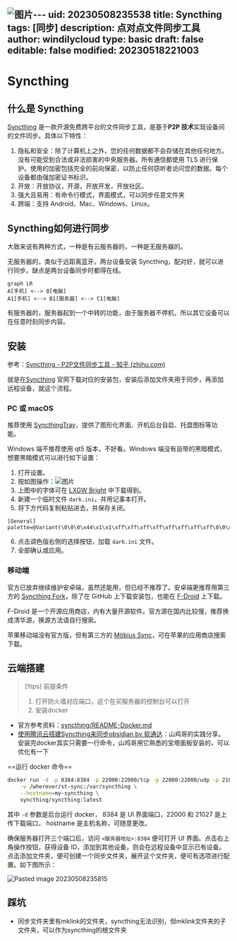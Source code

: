 ![图片](https://github.com/user-attachments/assets/26c197be-32c7-4943-b8bf-f568bb9d4155)---
uid: 20230508235538
title: Syncthing
tags: [同步]
description: 点对点文件同步工具
author: windilycloud
type: basic
draft: false
editable: false
modified: 20230518221003
---

# Syncthing

## 什么是 Syncthing

[Syncthing](https://syncthing.net/) 是一款开源免费跨平台的文件同步工具，是基于**P2P 技术**实现设备间的文件同步。具体以下特性：

1. 隐私和安全：除了计算机上之外，您的任何数据都不会存储在其他任何地方。没有可能受到合法或非法损害的中央服务器。所有通信都使用 TLS 进行保护。使用的加密包括完全的前向保密，以防止任何窃听者访问您的数据。每个设备都由强加密证书标识。
2. 开放：开放协议，开源，开放开发，开放社区。
3. 强大且易用：有命令行模式，界面模式，可以同步任意文件夹
4. 跨端：支持 Android、Mac、Windows、Linux。

## Syncthing如何进行同步

大致来说有两种方式，一种是有云服务器的，一种是无服务器的。

无服务器的，类似于远距离蓝牙。两台设备安装 Syncthing，配对好，就可以进行同步。缺点是两台设备同步时都得在线。

```mermaid
graph LR
A[手机] <--> B[电脑]
A1[手机] <--> B1[服务器] <--> C1[电脑]
```

有服务器的，服务器起到一个中转的功能，由于服务器不停机，所以其它设备可以在任意时刻同步内容。

## 安装

参考：[Syncthing - P2P文件同步工具 - 知乎 (zhihu.com)](https://zhuanlan.zhihu.com/p/69267020)

就是在[Syncthing](https://syncthing.net/) 官网下载对应的安装包，安装后添加文件夹用于同步，再添加远程设备，就这个流程。

### PC 或 macOS

推荐使用 [SyncthingTray](https://github.com/martchus/syncthingtray)，提供了图形化界面、开机后台自启、托盘图标等功能。

Windows 端不推荐使用 qt5 版本，不好看。Windows 端没有自带的黑暗模式，想要黑暗模式可以进行如下设置：

1. 打开设置。
2. 按如图操作：![图片](https://github.com/user-attachments/assets/c9f6ae7a-62c7-4fe8-ba4a-d955965ec5b3)
3. 上图中的字体可在 [LXGW Bright](https://github.com/lxgw/LxgwBright) 中下载得到。
4. 新建一个临时文件 `dark.ini`，并用记事本打开。
5. 将下方代码复制粘贴进去，并保存关闭。
  ```
  [General]
  palette=@Variant(\0\0\0\x44\x1\x1\xff\xff\xff\xff\xff\xff\xff\xff\0\0\x1\x1\xff\xff&&&&&&\0\0\x1\x1\xff\xff\x39\x39\x39\x39\x39\x39\0\0\x1\x1\xff\xff//////\0\0\x1\x1\xff\xff\x13\x13\x13\x13\x13\x13\0\0\x1\x1\xff\xff\x19n\x19n\x19n\0\0\x1\x1\xff\xff\xff\xff\xff\xff\xff\xff\0\0\x1\x1\xff\xff\xff\xff\xff\xff\xff\xff\0\0\x1\x1\xff\xff\xff\xff\xff\xff\xff\xff\0\0\x1\x1\xff\xff&&&&&&\0\0\x1\x1\xff\xff&&&&&&\0\0\x1\x1\xff\xff\0\0\0\0\0\0\0\0\x1\x1\xff\xff\0\0LL\x86\x86\0\0\x1\x1\xff\xff\xff\xff\xff\xff\xff\xff\0\0\x1\x1\xff\xff\0\0>>\x92\x92\0\0\x1\x1\xff\xff\0\0\x1a\x1ahh\0\0\x1\x1\xff\xff\x13\x13\x13\x13\x13\x13\0\0\x1\x1\xff\xffyyyyyy\0\0\x1\x1\xff\xff&&&&&&\0\0\x1\x1\xff\xff\x39\x39\x39\x39\x39\x39\0\0\x1\x1\xff\xff//////\0\0\x1\x1\xff\xff\x13\x13\x13\x13\x13\x13\0\0\x1\x1\xff\xff\x19n\x19n\x19n\0\0\x1\x1\xff\xffyyyyyy\0\0\x1\x1\xff\xff\xff\xff\xff\xff\xff\xff\0\0\x1\x1\xff\xffyyyyyy\0\0\x1\x1\xff\xff&&&&&&\0\0\x1\x1\xff\xff&&&&&&\0\0\x1\x1\xff\xff\0\0\0\0\0\0\0\0\x1\x1\xff\xff\0\0LL\x86\x86\0\0\x1\x1\xff\xff\xff\xff\xff\xff\xff\xff\0\0\x1\x1\xff\xff\0\0\0\0\xff\xff\0\0\x1\x1\xff\xff\xff\xff\0\0\xff\xff\0\0\x1\x1\xff\xff&&&&&&\0\0\x1\x1\xff\xff\xff\xff\xff\xff\xff\xff\0\0\x1\x1\xff\xff&&&&&&\0\0\x1\x1\xff\xff\x39\x39\x39\x39\x39\x39\0\0\x1\x1\xff\xff//////\0\0\x1\x1\xff\xff\x13\x13\x13\x13\x13\x13\0\0\x1\x1\xff\xff\x19n\x19n\x19n\0\0\x1\x1\xff\xff\xff\xff\xff\xff\xff\xff\0\0\x1\x1\xff\xff\xff\xff\xff\xff\xff\xff\0\0\x1\x1\xff\xff\xff\xff\xff\xff\xff\xff\0\0\x1\x1\xff\xff&&&&&&\0\0\x1\x1\xff\xff&&&&&&\0\0\x1\x1\xff\xff\0\0\0\0\0\0\0\0\x1\x1\xff\xff\x1b\x1b\x1b\x1b\x1b\x1b\0\0\x1\x1\xff\xff\xff\xff\xff\xff\xff\xff\0\0\x1\x1\xff\xff\0\0>>\x92\x92\0\0\x1\x1\xff\xff\0\0\x1a\x1ahh\0\0\x1\x1\xff\xff\x13\x13\x13\x13\x13\x13\0\0)
  ```
6. 点击调色版右侧的选择按钮，加载 `dark.ini` 文件。
7. 全部确认或应用。

### 移动端

官方已放弃继续维护安卓端，虽然还能用，但已经不推荐了。安卓端更推荐用第三方的 [Syncthing Fork](https://github.com/Catfriend1/syncthing-android)，除了在 GitHub 上下载安装包，也能在 [F-Droid](https://f-droid.org/) 上下载。

F-Droid 是一个开源应用商店，内有大量开源软件。官方源在国内比较慢，推荐换成清华源，换源方法请自行搜索。

苹果移动端没有官方版，但有第三方的 [Möbius Sync](https://mobiussync.com/)，可在苹果的应用商店搜索下载。

## 云端搭建

> [!tips] 前提条件
> 1. 打开防火墙对应端口，这个在买服务器的控制台可以打开
> 2. 安装docker

- 官方参考资料：[syncthing/README-Docker.md](https://github.com/syncthing/syncthing/blob/main/README-Docker.md)
- [使用腾讯云搭建Syncthing来同步obsidian by 软通达](https://zhuanlan.zhihu.com/p/433024400)：山鸡哥的实践分享。安装完docker其实只需要一行命令，山鸡哥用它熟悉的宝塔面板安装的，可以优化有一下

==运行 docker 命令==

```bash
docker run -d -p 8384:8384 -p 22000:22000/tcp -p 22000:22000/udp -p 21027:21027/udp \
    -v /wherever/st-sync:/var/syncthing \
    --hostname=my-syncthing \
    syncthing/syncthing:latest
```

其中 `-d` 参数是后台运行 docker， 8384 是 UI 界面端口，22000 和 21027 是上传下载端口， hostname 是主机名称，可随意更改。

确保服务器打开三个端口后，访问 `<服务器地址>:8384` 便可打开 UI 界面。点击右上角操作按钮，获得设备 ID，添加到其他设备，则会在远程设备中显示已有设备。点击添加文件夹，便可创建一个同步文件夹，展开这个文件夹，便可有选项进行配置。如下图所示：

![Pasted image 20230508235815](https://cdn.pkmer.cn/images/Pasted%20image%2020230508235815.png!pkmer)

## 踩坑

- 同步文件夹里有mklink的文件夹，syncthing无法识别，但mklink文件夹的子文件夹，可以作为syncthing的根文件夹
